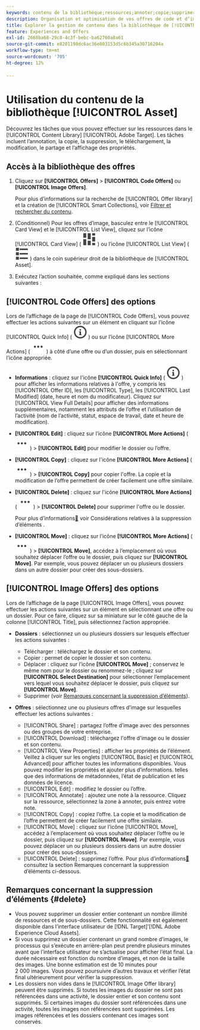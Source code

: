 ```yaml
---
keywords: contenu de la bibliothèque;ressources;annoter;copie;supprimer une ressource;télécharger une ressource;modifier du contenu;partager une carte;afficher les propriétés du contenu
description: Organisation et optimisation de vos offres de code et d’image dans la bibliothèque [!UICONTROL Offers].
title: Explorer la gestion de contenu dans la bibliothèque de [!UICONTROL Offers]
feature: Experiences and Offers
exl-id: 2668ba68-29c8-4c3f-bebc-ba62760a8a61
source-git-commit: e8201198dc6ac36e803153d5c6b345a30716204a
workflow-type: tm+mt
source-wordcount: '705'
ht-degree: 12%

---
```


# Utilisation du contenu de la bibliothèque [!UICONTROL Asset]

Découvrez les tâches que vous pouvez effectuer sur les ressources dans le [!UICONTROL Content Library] [!UICONTROL Adobe Target]. Les tâches incluent l’annotation, la copie, la suppression, le téléchargement, la modification, le partage et l’affichage des propriétés.

## Accès à la bibliothèque des offres

1. Cliquez sur **[!UICONTROL Offers]** > **[!UICONTROL Code Offers]** ou **[!UICONTROL Image Offers]**.

   Pour plus d’informations sur la recherche de [!UICONTROL Offer library] et la création de [!UICONTROL Smart Collections], voir [Filtrer et rechercher du contenu](/help/main/c-experiences/c-manage-content/filter-and-search-content.md#concept_3B59B8F025BF4CEA82ECC5199D365276).

1. (Conditionnel) Pour les offres d’image, basculez entre le [!UICONTROL Card View] et le [!UICONTROL List View], cliquez sur l’icône [!UICONTROL Card View] ( ![icône de vue Carte](/help/main/assets/icons/ViewCard.svg) ) ou l’icône [!UICONTROL List View] ( ![icône de vue Liste](/help/main/assets/icons/ViewList.svg) ) dans le coin supérieur droit de la bibliothèque de [!UICONTROL Asset].

1. Exécutez l’action souhaitée, comme expliqué dans les sections suivantes :

## [!UICONTROL Code Offers] des options

Lors de l’affichage de la page de [!UICONTROL Code Offers], vous pouvez effectuer les actions suivantes sur un élément en cliquant sur l’icône [!UICONTROL Quick Info] ( ![icône d’informations rapides](/help/main/assets/icons/InfoOutline.svg) ) ou sur l’icône [!UICONTROL More Actions] ( ![icône Plus d’actions](/help/main/assets/icons/MoreSmallList.svg) ) à côté d’une offre ou d’un dossier, puis en sélectionnant l’icône appropriée.

* **Informations** : cliquez sur l&#39;icône **[!UICONTROL Quick Info]** ( ![icône Infos rapides](/help/main/assets/icons/InfoOutline.svg) ) pour afficher les informations relatives à l&#39;offre, y compris les [!UICONTROL Offer ID], les [!UICONTROL Type], les [!UICONTROL Last Modified] (date, heure et nom du modificateur). Cliquez sur [!UICONTROL View Full Details] pour afficher des informations supplémentaires, notamment les attributs de l’offre et l’utilisation de l’activité (nom de l’activité, statut, espace de travail, date et heure de modification).
* **[!UICONTROL Edit]** : cliquez sur l’icône **[!UICONTROL More Actions]** ( ![icône Autres actions](/help/main/assets/icons/MoreSmallList.svg) ) > **[!UICONTROL Edit]** pour modifier le dossier ou l’offre.
* **[!UICONTROL Copy]** : cliquez sur l&#39;icône **[!UICONTROL More Actions]** ( ![icône Autres actions](/help/main/assets/icons/MoreSmallList.svg) ) > **[!UICONTROL Copy]** pour copier l&#39;offre. La copie et la modification de l’offre permettent de créer facilement une offre similaire.
* **[!UICONTROL Delete]** : cliquez sur l&#39;icône **[!UICONTROL More Actions]** ( ![icône Autres actions](/help/main/assets/icons/MoreSmallList.svg) ) > **[!UICONTROL Delete]** pour supprimer l&#39;offre ou le dossier.

  Pour plus d’informations[&#128279;](#delete) voir  Considérations relatives à la suppression d’éléments .

* **[!UICONTROL Move]** : cliquez sur l’icône **[!UICONTROL More Actions]** ( ![icône Autres actions](/help/main/assets/icons/MoreSmallList.svg) ) > **[!UICONTROL Move]**, accédez à l’emplacement où vous souhaitez déplacer l’offre ou le dossier, puis cliquez sur **[!UICONTROL Move]**. Par exemple, vous pouvez déplacer un ou plusieurs dossiers dans un autre dossier pour créer des sous-dossiers.

## [!UICONTROL Image Offers] des options

Lors de l’affichage de la page [!UICONTROL Image Offers], vous pouvez effectuer les actions suivantes sur un élément en sélectionnant une offre ou un dossier. Pour ce faire, cliquez sur sa miniature sur le côté gauche de la colonne [!UICONTROL Title], puis sélectionnez l’action appropriée.

* **Dossiers** : sélectionnez un ou plusieurs dossiers sur lesquels effectuer les actions suivantes :

   * Télécharger : téléchargez le dossier et son contenu.
   * Copier : permet de copier le dossier et son contenu.
   * Déplacer : cliquez sur l’icône **[!UICONTROL Move]** ; conservez le même nom pour le dossier ou renommez-le ; cliquez sur **[!UICONTROL Select Destination]** pour sélectionner l’emplacement vers lequel vous souhaitez déplacer le dossier, puis cliquez sur **[!UICONTROL Move]**.
   * Supprimer (voir [Remarques concernant la suppression d’éléments](#delete)).

* **Offres** : sélectionnez une ou plusieurs offres d’image sur lesquelles effectuer les actions suivantes :

   * [!UICONTROL Share] : partagez l’offre d’image avec des personnes ou des groupes de votre entreprise.
   * [!UICONTROL Download] : téléchargez l&#39;offre d&#39;image ou le dossier et son contenu.
   * [!UICONTROL View Properties] : afficher les propriétés de l’élément. Veillez à cliquer sur les onglets [!UICONTROL Basic] et [!UICONTROL Advanced] pour afficher toutes les informations disponibles. Vous pouvez modifier les propriétés et ajouter plus d’informations. telles que des informations de métadonnées, l’état de publication et les données de licence.
   * [!UICONTROL Edit] : modifiez le dossier ou l’offre.
   * [!UICONTROL Annotate] : ajoutez une note à la ressource. Cliquez sur la ressource, sélectionnez la zone à annoter, puis entrez votre note.
   * [!UICONTROL Copy] : copiez l’offre. La copie et la modification de l’offre permettent de créer facilement une offre similaire.
   * [!UICONTROL Move] : cliquez sur l’icône [!UICONTROL Move], accédez à l’emplacement où vous souhaitez déplacer l’offre ou le dossier, puis cliquez sur **[!UICONTROL Move]**. Par exemple, vous pouvez déplacer un ou plusieurs dossiers dans un autre dossier pour créer des sous-dossiers.
   * [!UICONTROL Delete] : supprimez l’offre. Pour plus d’informations[&#128279;](#delete) consultez la section  Remarques concernant la suppression d’éléments ci-dessous.

## Remarques concernant la suppression d’éléments {#delete}

* Vous pouvez supprimer un dossier entier contenant un nombre illimité de ressources et de sous-dossiers. Cette fonctionnalité est également disponible dans l’interface utilisateur de [!DNL Target]’[!DNL Adobe Experience Cloud Assets].
* Si vous supprimez un dossier contenant un grand nombre d’images, le processus qui s’exécute en arrière-plan peut prendre plusieurs minutes avant que l’interface utilisateur ne s’actualise pour afficher l’état final. La durée nécessaire est fonction du nombre d’images, et non de la taille des images. Une bonne estimation est de 10 minutes pour 2 000 images. Vous pouvez poursuivre d’autres travaux et vérifier l’état final ultérieurement pour vérifier la suppression.
* Les dossiers non vides dans le [!UICONTROL Image Offer library] peuvent être supprimés. Si toutes les images du dossier ne sont pas référencées dans une activité, le dossier entier et son contenu sont supprimés. Si certaines images du dossier sont référencées dans une activité, toutes les images non référencées sont supprimées. Les images référencées et les dossiers contenant ces images sont conservés.